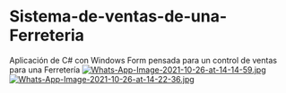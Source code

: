 # Sistema-de-ventas-de-una-Ferreteria
Aplicación de C# con Windows Form pensada para un control de ventas para una Ferretería
[![Whats-App-Image-2021-10-26-at-14-14-59.jpg](https://i.postimg.cc/4ykxG88d/Whats-App-Image-2021-10-26-at-14-14-59.jpg)](https://postimg.cc/xJ52yPVD)
[![Whats-App-Image-2021-10-26-at-14-22-36.jpg](https://i.postimg.cc/x8JMxFX1/Whats-App-Image-2021-10-26-at-14-22-36.jpg)](https://postimg.cc/FkvY1pbM)
